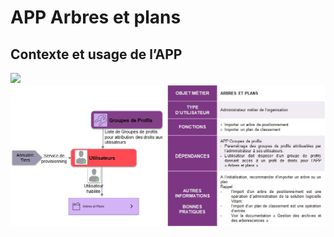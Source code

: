 APP Arbres et plans
===================

Contexte et usage de l’APP
--------------------------

![](medias/VitamUI\APP_Arbres_Plans\Pictures/Arbre1.png)
![](medias/VitamUI/APP_Arbres_Plans/Pictures/Arbre1.jpg)
